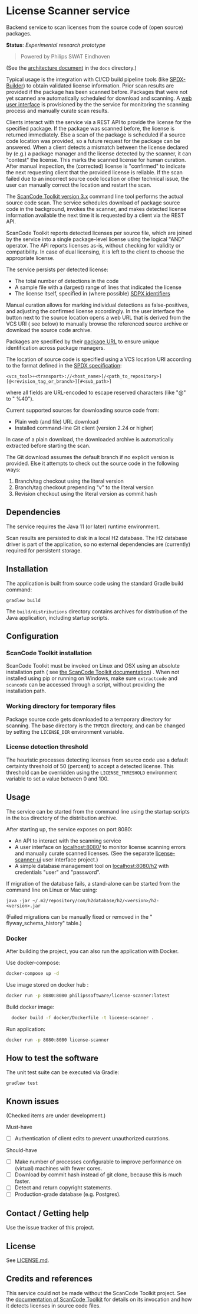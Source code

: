 # License Scanner service

Backend service to scan licenses from the source code of (open source) packages.

**Status**: _Experimental research prototype_

> Powered by Philips SWAT Eindhoven

(See the [architecture document](docs/architecture.md) in the `docs` directory.)

Typical usage is the integration with CI/CD build pipeline tools (like
[SPDX-Builder](https://github.com/philips-software/spdx-builder)) to obtain
validated license information. Prior scan results are provided if the package
has been scanned before. Packages that were not yet scanned are automatically
scheduled for download and scanning.
A [web user interface](https://github.com/philips-software/license-scanner-ui)
is provisioned by the the service for monitoring the scanning process and
manually curate scan results.

Clients interact with the service via a REST API to provide the license for the
specified package. If the package was scanned before, the license is returned
immediately. Else a scan of the package is scheduled if a source code location
was provided, so a future request for the package can be answered. When a client
detects a mismatch between the license declared by (e.g.) a package manager and
the license detected by the scanner, it can "contest" the license. This marks
the scanned license for human curation. After manual inspection, the (corrected)
license is "confirmed" to indicate the next requesting client that the provided
license is reliable. If the scan failed due to an incorrect source code location
or other technical issue, the user can manually correct the location and restart
the scan.

The [ScanCode Toolkit version 3.x](https://github.com/nexB/scancode-toolkit)
command line tool performs the actual source code scan. The service schedules
download of package source code in the background, invokes the scanner, and
makes detected license information available the next time it is requested by a
client via the REST API.

ScanCode Toolkit reports detected licenses per source file, which are joined by
the service into a single package-level license using the logical "AND"
operator. The API reports licenses as-is, without checking for validity or
compatibility. In case of dual licensing, it is left to the client to choose the
appropriate license.

The service persists per detected license:

- The total number of detections in the code
- A sample file with a (largest) range of lines that indicated the license
- The license itself, specified in (where
  possible) [SDPX identifiers](https://spdx.org/licenses)

Manual curation allows for marking individual detections as false-positives, and
adjusting the confirmed license accordingly. In the user interface the button
next to the source location opens a web URL that is derived from the VCS URI (
see below) to manually browse the referenced source archive or download the
source code archive.

Packages are specified by
their [package URL](https://github.com/package-url/purl-spec)
to ensure unique identification across package managers.

The location of source code is specified using a VCS location URI according to
the format defined in
the [SPDX specification](https://spdx.github.io/spdx-spec/3-package-information/#37-package-download-location):

```
<vcs_tool>+<transport>://<host_name>[/<path_to_repository>][@<revision_tag_or_branch>][#<sub_path>]
```

where all fields are URL-encoded to escape reserved characters (like "@" to "
%40").

Current supported sources for downloading source code from:

- Plain web (and file) URL download
- Installed command-line Git client (version 2.24 or higher)

In case of a plain download, the downloaded archive is automatically extracted
before starting the scan.

The Git download assumes the default branch if no explicit version is provided.
Else it attempts to check out the source code in the following ways:

1. Branch/tag checkout using the literal version
2. Branch/tag checkout prepending "v" to the literal version
3. Revision checkout using the literal version as commit hash

## Dependencies

The service requires the Java 11 (or later) runtime environment.

Scan results are persisted to disk in a local H2 database. The H2 database
driver is part of the application, so no external dependencies are
(currently) required for persistent storage.

## Installation

The application is built from source code using the standard Gradle build
command:

```
gradlew build
```

The `build/distributions` directory contains archives for distribution of the
Java application, including startup scripts.

## Configuration

### ScanCode Toolkit installation

ScanCode Toolkit must be invoked on Linux and OSX using an absolute installation
path (
see [the ScanCode Toolkit documentation](https://scancode-toolkit.readthedocs.io/en/latest/cli-reference/synopsis.html))
. When not installed using pip or running on Windows, make sure `extractcode`
and
`scancode` can be accessed through a script, without providing the installation
path.

### Working directory for temporary files

Package source code gets downloaded to a temporary directory for scanning. The
base directory is the `TMPDIR` directory, and can be changed by setting
the `LICENSE_DIR` environment variable.

### License detection threshold

The heuristic processes detecting licenses from source code use a default
certainty threshold of 50 (percent) to accept a detected license. This threshold
can be overridden using the `LICENSE_THRESHOLD` environment variable to set a
value between 0 and 100.

## Usage

The service can be started from the command line using the startup scripts in
the
`bin` directory of the distribution archive.

After starting up, the service exposes on port 8080:

* An API to interact with the scanning service
* A user interface on [localhost:8080/](http://localhost:80080) to monitor
  license scanning errors and manually curate scanned licenses. (See the
  separate
  [license-scanner-ui](https://github.com/philips-software/license-scanner-ui)
  user interface project.)
* A simple database management tool
  on [localhost:8080/h2](http://localhost:8080/h2)
  with credentials "user" and "password".

If migration of the database fails, a stand-alone can be started from the
command line on Linux or Mac using:

    java -jar ~/.m2/repository/com/h2database/h2/<version>/h2-<version>.jar

(Failed migrations can be manually fixed or removed in the "
flyway_schema_history"
table.)

### Docker

After building the project, you can also run the application with Docker.

Use docker-compose:

```bash
docker-compose up -d
```

Use image stored on docker hub :

```bash
docker run -p 8080:8080 philipssoftware/license-scanner:latest
```

Build docker image:

```bash
  docker build -f docker/Dockerfile -t license-scanner .
```

Run application:

```bash
docker run -p 8080:8080 license-scanner 
```

## How to test the software

The unit test suite can be executed via Gradle:

```
gradlew test
```

## Known issues

(Checked items are under development.)

Must-have

- [ ] Authentication of client edits to prevent unauthorized curations.

Should-have

- [ ] Make number of processes configurable to improve performance on (virtual)
  machines with fewer cores.
- [ ] Download by commit hash instead of git clone, because this is much faster.
- [ ] Detect and return copyright statements.
- [ ] Production-grade database (e.g. Postgres).

## Contact / Getting help

Use the issue tracker of this project.

## License

See [LICENSE.md](LICENSE.md).

## Credits and references

This service could not be made without the ScanCode Toolkit project. See the
[documentation of ScanCode Toolkit](https://readthedocs.org/projects/scancode-toolkit)
for details on its invocation and how it detects licenses in source code files.
